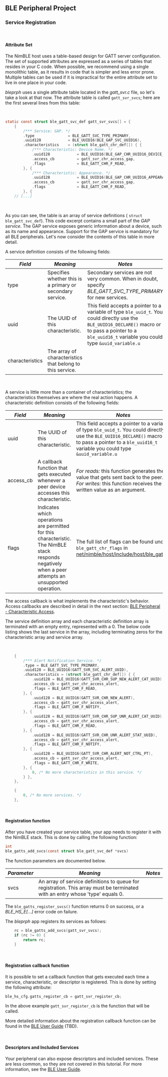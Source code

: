 ## BLE Peripheral Project

### Service Registration

<br>

#### Attribute Set

The NimBLE host uses a table-based design for GATT server configuration.  The
set of supported attributes are expressed as a series of tables that resides in
your C code.  When possible, we recommend using a single monolithic table, as
it results in code that is simpler and less error prone.  Multiple tables
can be used if it is impractical for the entire attribute set to live in one
place in your code.

*bleprph* uses a single attribute table located in the *gatt_svr.c* file,
so let's take a look at that now.  The attribute table is called
`gatt_svr_svcs`; here are the first several lines from this table:

<br>

```c
static const struct ble_gatt_svc_def gatt_svr_svcs[] = {
    {
        /*** Service: GAP. */
        .type               = BLE_GATT_SVC_TYPE_PRIMARY,
        .uuid128            = BLE_UUID16(BLE_GAP_SVC_UUID16),
        .characteristics    = (struct ble_gatt_chr_def[]) { {
            /*** Characteristic: Device Name. */
            .uuid128            = BLE_UUID16(BLE_GAP_CHR_UUID16_DEVICE_NAME),
            .access_cb          = gatt_svr_chr_access_gap,
            .flags              = BLE_GATT_CHR_F_READ,
        }, {
            /*** Characteristic: Appearance. */
            .uuid128            = BLE_UUID16(BLE_GAP_CHR_UUID16_APPEARANCE),
            .access_cb          = gatt_svr_chr_access_gap,
            .flags              = BLE_GATT_CHR_F_READ,
        }, {
    // [...]
```

<br>

As you can see, the table is an array of service definitions (
`struct ble_gatt_svc_def`).  This code excerpt contains a small part of the
*GAP service*.  The GAP service exposes generic information about a device,
such as its name and appearance.  Support for the GAP service is mandatory for
all BLE peripherals.  Let's now consider the contents of this table in more
detail.

A service definition consists of the following fields:

| *Field* | *Meaning* | *Notes* |
| ------- | --------- | ------- |
| type        | Specifies whether this is a primary or secondary service. | Secondary services are not very common.  When in doubt, specify *BLE_GATT_SVC_TYPE_PRIMARY* for new services. |
| uuid     | The UUID of this characteristic. | This field accepts a pointer to a variable of type `ble_uuid_t`. You could directly use the `BLE_UUID16_DECLARE()` macro or to pass a pointer to a `ble_uuid16_t` variable you could type `&uuid_variable.u` |
| characteristics | The array of characteristics that belong to this service.   | |

<br>

A service is little more than a container of characteristics; the
characteristics themselves are where the real action happens.  A characteristic
definition consists of the following fields:

| *Field* | *Meaning* | *Notes* |
| ------- | --------- | ------- |
| uuid     | The UUID of this characteristic. | This field accepts a pointer to a variable of type `ble_uuid_t`. You could directly use the `BLE_UUID16_DECLARE()` macro or to pass a pointer to a `ble_uuid16_t` variable you could type `&uuid_variable.u` |
| access\_cb  | A callback function that gets executed whenever a peer device accesses this characteristic. | *For reads:* this function generates the value that gets sent back to the peer.<br>*For writes:* this function receives the written value as an argument. |
| flags       | Indicates which operations are permitted for this characteristic.  The NimBLE stack responds negatively when a peer attempts an unsupported operation. | The full list of flags can be found under `ble_gatt_chr_flags` in [net/nimble/host/include/host/ble_gatt.h](https://github.com/apache/mynewt-core/blob/master/net/nimble/host/include/host/ble_gatt.h).|

The access callback is what implements the characteristic's behavior.  Access
callbacks are described in detail in the next section:
[BLE Peripheral - Characteristic Access](bleprph-chr-access/).

The service definition array and each characteristic definition array is
terminated with an empty entry, represented with a 0.  The below code listing
shows the last service in the array, including terminating zeros for the
characteristic array and service array.

<br>

```c hl_lines="26 31"
    {
        /*** Alert Notification Service. */
        .type = BLE_GATT_SVC_TYPE_PRIMARY,
        .uuid128 = BLE_UUID16(GATT_SVR_SVC_ALERT_UUID),
        .characteristics = (struct ble_gatt_chr_def[]) { {
            .uuid128 = BLE_UUID16(GATT_SVR_CHR_SUP_NEW_ALERT_CAT_UUID),
            .access_cb = gatt_svr_chr_access_alert,
            .flags = BLE_GATT_CHR_F_READ,
        }, {
            .uuid128 = BLE_UUID16(GATT_SVR_CHR_NEW_ALERT),
            .access_cb = gatt_svr_chr_access_alert,
            .flags = BLE_GATT_CHR_F_NOTIFY,
        }, {
            .uuid128 = BLE_UUID16(GATT_SVR_CHR_SUP_UNR_ALERT_CAT_UUID),
            .access_cb = gatt_svr_chr_access_alert,
            .flags = BLE_GATT_CHR_F_READ,
        }, {
            .uuid128 = BLE_UUID16(GATT_SVR_CHR_UNR_ALERT_STAT_UUID),
            .access_cb = gatt_svr_chr_access_alert,
            .flags = BLE_GATT_CHR_F_NOTIFY,
        }, {
            .uuid128 = BLE_UUID16(GATT_SVR_CHR_ALERT_NOT_CTRL_PT),
            .access_cb = gatt_svr_chr_access_alert,
            .flags = BLE_GATT_CHR_F_WRITE,
        }, {
            0, /* No more characteristics in this service. */
        } },
    },

    {
        0, /* No more services. */
    },
```

<br>

#### Registration function

After you have created your service table, your app needs to register it with the NimBLE stack.  This is done by calling the following function:

```c
int
ble_gatts_add_svcs(const struct ble_gatt_svc_def *svcs)
```

The function parameters are documented below.

| *Parameter* | *Meaning* | *Notes* |
| ----------- | --------- | ------- |
| svcs        | An array of service definitions to queue for registration. This array must be terminated with an entry whose 'type' equals 0. | |

The `ble_gatts_register_svcs()` function returns 0 on success, or a
*BLE_HS_E[...]* error code on failure.

The *bleprph* app registers its services as follows:

```c
    rc = ble_gatts_add_svcs(gatt_svr_svcs);
    if (rc != 0) {
        return rc;
    }
```

<br>

#### Registration callback function

It is possible to set a callback function that gets executed each time a service, characteristic, or descriptor is registered. This is done by setting the following attribute:

```c
ble_hs_cfg.gatts_register_cb = gatt_svr_register_cb;
```
In the above example `gatt_svr_register_cb` is the function that will be called. 

More detailed information about the registration callback function can be found
in the [BLE User Guide](../../../network/ble/ble_intro/) (TBD).

<br>

#### Descriptors and Included Services

Your peripheral can also expose descriptors and included services.  These are
less common, so they are not covered in this tutorial.  For more information,
see the [BLE User Guide](../../../network/ble/ble_intro/).
